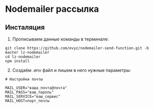 # Nodemailer рассылка

## Инсталяция 

1. Прописываем данные команды в терминале:

```
git clone https://github.com/evyz/nodemailer-send-function.git -b master lz-nodemailer
cd lz-nodemailer
npm install
```

2. Создаём .env файл и пишем в него нужные параметры:
```
# Настройки почты 

MAIL_USER="ваша_почта@почта"
MAIL_PASS="ваш_пароль"
MAIL_SERVICE="ваш_сервис"
MAIL_HOST=порт_почты
```